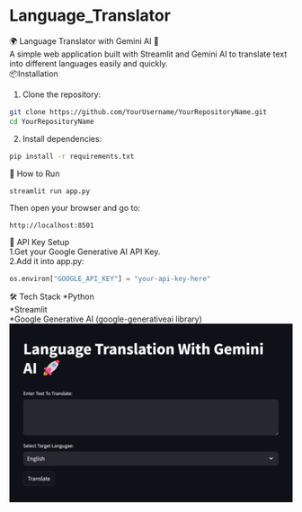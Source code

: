 # Language_Translator
🌍 Language Translator with Gemini AI 🚀
<br>
A simple web application built with Streamlit and Gemini AI to translate text into different languages easily and quickly.
<br>
📦Installation

1. Clone the repository:
```bash
git clone https://github.com/YourUsername/YourRepositoryName.git
cd YourRepositoryName
```
2. Install dependencies:
```bash
pip install -r requirements.txt
```
🚀 How to Run
```bash
streamlit run app.py
```
Then open your browser and go to:
```text
http://localhost:8501
```
🔑 API Key Setup
<br>
1.Get your Google Generative AI API Key.
<br>
2.Add it into app.py:
<br>
```python
os.environ["GOOGLE_API_KEY"] = "your-api-key-here"
```
🛠️ Tech Stack
*Python
<br>
*Streamlit
<br>
*Google Generative AI (google-generativeai library)
<br>
![image alt](https://github.com/ValiShaik03/Language_Translator/blob/91950f47c262fdfd5d8f82e38bc1b76c46118d23/screenshot.png)

